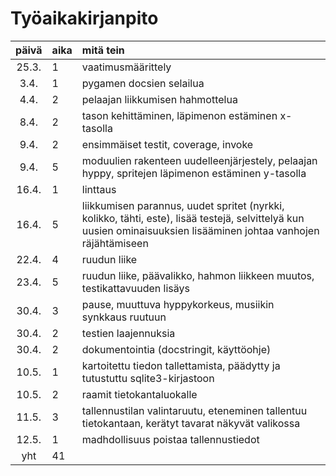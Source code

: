 # Työaikakirjanpito

| päivä | aika | mitä tein |
| :----:|:-----| :-----|
| 25.3. | 1    | vaatimusmäärittely |
| 3.4.  | 1    | pygamen docsien selailua |
| 4.4.  | 2    | pelaajan liikkumisen hahmottelua |
| 8.4.  | 2    | tason kehittäminen, läpimenon estäminen x-tasolla |
| 9.4.  | 2    | ensimmäiset testit, coverage, invoke |
| 9.4.  | 5    | moduulien rakenteen uudelleenjärjestely, pelaajan hyppy, spritejen läpimenon estäminen y-tasolla |
| 16.4.  | 1    | linttaus |
| 16.4.  | 5    | liikkumisen parannus, uudet spritet (nyrkki, kolikko, tähti, este), lisää testejä, selvittelyä kun uusien ominaisuuksien lisääminen johtaa vanhojen räjähtämiseen |
| 22.4.  | 4    | ruudun liike |
| 23.4.  | 5    | ruudun liike, päävalikko, hahmon liikkeen muutos, testikattavuuden lisäys |
| 30.4.  | 3    | pause, muuttuva hyppykorkeus, musiikin synkkaus ruutuun |
| 30.4.  | 2    | testien laajennuksia |
| 30.4.  | 2    | dokumentointia (docstringit, käyttöohje) |
| 10.5.  | 1    | kartoitettu tiedon tallettamista, päädytty ja tutustuttu sqlite3-kirjastoon |
| 10.5.  | 2    | raamit tietokantaluokalle |
| 11.5.  | 3    | tallennustilan valintaruutu, eteneminen tallentuu tietokantaan, kerätyt tavarat näkyvät valikossa |
| 12.5.  | 1    | madhdollisuus poistaa tallennustiedot |
| yht   | 41    | |